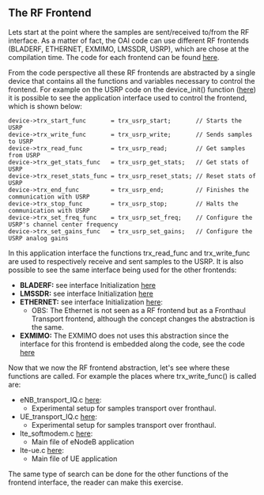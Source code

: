 ## The RF Frontend

Lets start at the point where the samples are sent/received to/from the RF interface. 
As a matter of fact, the OAI code can use different RF frontends (BLADERF,   ETHERNET,  EXMIMO,  LMSSDR,  USRP), which are chose at the compilation time. The code for each frontend can be found  [here](https://gitlab.eurecom.fr/oai/openairinterface5g/tree/v0.5.2/targets/ARCH).

From the code perspective all these RF frontends are abstracted by a single device that contains all the functions and variables necessary to control the frontend. For example on the USRP code on the device_init() function ([here](https://gitlab.eurecom.fr/oai/openairinterface5g/blob/v0.5.2/targets/ARCH/USRP/USERSPACE/LIB/usrp_lib.cpp#L486)) it is possible to see the application interface used to control the frontend, which is shown below:

```
device->trx_start_func       = trx_usrp_start;       // Starts the USRP 
device->trx_write_func       = trx_usrp_write;       // Sends samples to USRP
device->trx_read_func        = trx_usrp_read;        // Get samples from USRP
device->trx_get_stats_func   = trx_usrp_get_stats;   // Get stats of USRP
device->trx_reset_stats_func = trx_usrp_reset_stats; // Reset stats of USRP
device->trx_end_func         = trx_usrp_end;         // Finishes the communication with USRP
device->trx_stop_func        = trx_usrp_stop;        // Halts the communication with USRP
device->trx_set_freq_func    = trx_usrp_set_freq;    // Configure the USRP's channel center frequency
device->trx_set_gains_func   = trx_usrp_set_gains;   // Configure the USRP analog gains
```

In this application interface the functions trx_read_func and trx_write_func are used to respectively receive and sent samples to the USRP.
It is also possible to see the same interface being used for the other frontends:

* **BLADERF:** see interface Initialization  [here](https://gitlab.eurecom.fr/oai/openairinterface5g/blob/v0.5.2/targets/ARCH/BLADERF/USERSPACE/LIB/bladerf_lib.c#L1080)
* **LMSSDR:** see interface Initialization [here](https://gitlab.eurecom.fr/oai/openairinterface5g/blob/v0.5.2/targets/ARCH/LMSSDR/USERSPACE/LIB/lms_lib.cpp#L446)
* **ETHERNET:** see interface Initialization [here](https://gitlab.eurecom.fr/oai/openairinterface5g/blob/v0.5.2/targets/ARCH/ETHERNET/USERSPACE/LIB/ethernet_lib.c#L323): 
	* OBS: The Ethernet is not seen as a RF frontend but as a Fronthaul Transport frontend, although the concept changes the abstraction is the same.
* **EXMIMO:** The EXMIMO does not uses this abstraction since the interface for this frontend is embedded along the code, see the code [here](https://gitlab.eurecom.fr/oai/openairinterface5g/blob/v0.5.2/targets/ARCH/EXMIMO/USERSPACE/LIB/openair0_lib.c)

Now that we now the RF frontend abstraction, let's see where these functions are called. For example the places where trx_write_func() is called are:

* eNB_transport_IQ.c [here](https://gitlab.eurecom.fr/oai/openairinterface5g/blob/v0.5.2/targets/RT/USER/UE_transport_IQ.c#L390): 
	* Experimental setup for samples transport over fronthaul.
* UE_transport_IQ.c [here](https://gitlab.eurecom.fr/oai/openairinterface5g/blob/v0.5.2/targets/RT/USER/eNB_transport_IQ.c#L459): 
	* Experimental setup for samples transport over fronthaul.
* lte_softmodem.c [here](https://gitlab.eurecom.fr/oai/openairinterface5g/blob/v0.5.2/targets/RT/USER/lte-softmodem.c#L2110): 
	* Main file of eNodeB application
* lte-ue.c [here](https://gitlab.eurecom.fr/oai/openairinterface5g/blob/v0.5.2/targets/RT/USER/lte-ue.c#L1345): 
	* Main file of UE application

The same type of search can be done for the other functions of the frontend interface, the reader can make this exercise.
